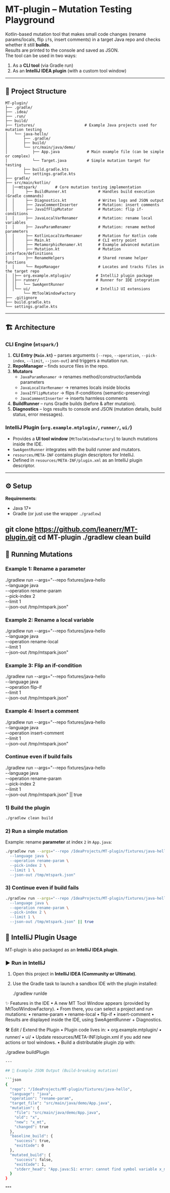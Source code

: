 # MT-plugin – Mutation Testing Playground


Kotlin-based mutation tool that makes small code changes (rename params/locals, flip `if`s, insert comments) in a target Java repo and checks whether it still **builds**.  
Results are printed to the console and saved as JSON.  
The tool can be used in two ways:
1. As a **CLI tool** (via Gradle run)
2. As an **IntelliJ IDEA plugin** (with a custom tool window)

---

## 📂 Project Structure

```plaintext
MT-plugin/
├── .gradle/
├── .idea/
├── .run/
├── build/
├── fixtures/                      # Example Java projects used for mutation testing
│   └── java-hello/
│       ├── .gradle/
│       ├── build/
│       └── src/main/java/demo/
│           ├── App.java            # Main example file (can be simple or complex)
│           └── Target.java         # Simple mutation target for testing
│       ├── build.gradle.kts
│       └── settings.gradle.kts
├── gradle/
├── src/main/kotlin/
│  │──mtspark/        # Core mutation testing implementation
│  │     ├── BuildRunner.kt              # Handles build execution (Gradle commands)
│  │     ├── Diagnostics.kt              # Writes logs and JSON output
│  │     ├── JavaCommentInserter         # Mutation: insert comments
│  │     ├── JavaIfFlipMutator           # Mutation: flip if-conditions
│  │     ├── JavaLocalVarRenamer         # Mutation: rename local variables
│  │     ├── JavaParamRenamer            # Mutation: rename method parameters
│  │     ├── KotlinLocalVarRenamer       # Mutation for Kotlin code
│  │     ├── Main.kt                     # CLI entry point
│  │     ├── MetamorphicRenamer.kt       # Example advanced mutation
│  │     ├── Mutation.kt                 # Mutation interface/definitions
│  │     ├── RenameHelpers               # Shared rename helper functions
│  │     └── RepoManager                 # Locates and tracks files in the target repo
│  │├── org.example.mtplugin/           # IntelliJ plugin package
│  │├── runner/                         # Runner for IDE integration
│  ││   └── SweAgentRunner
│  │└── ui/                             # IntelliJ UI extensions
│       └── MtToolWindowFactory
├── .gitignore
├── build.gradle.kts
└── settings.gradle.kts
```

---

## 🏗 Architecture

### CLI Engine (`mtspark/`)
1. **CLI Entry (`Main.kt`)** – parses arguments (`--repo`, `--operation`, `--pick-index`, `--limit`, `--json-out`) and triggers a mutation run.
2. **RepoManager** – finds source files in the repo.
3. **Mutators**
    - `JavaParamRenamer` → renames method/constructor/lambda parameters
    - `JavaLocalVarRenamer` → renames locals inside blocks
    - `JavaIfFlipMutator` → flips if-conditions (semantic-preserving)
    - `JavaCommentInserter` → inserts harmless comments
4. **BuildRunner** – runs Gradle builds (before & after mutation).
5. **Diagnostics** – logs results to console and JSON (mutation details, build status, error messages).

### IntelliJ Plugin (`org.example.mtplugin/`, `runner/`, `ui/`)
- Provides a **UI tool window** (`MtToolWindowFactory`) to launch mutations inside the IDE.
- `SweAgentRunner` integrates with the build runner and mutators.
- `resources/META-INF` contains plugin descriptors for IntelliJ.
-  Defined in `resources/META-INF/plugin.xml` as an IntelliJ plugin descriptor.


---

## ⚙️ Setup

**Requirements**:
- Java 17+
- Gradle (or just use the wrapper `./gradlew`)

git clone https://github.com/leanerr/MT-plugin.git
cd MT-plugin
./gradlew clean build
---

## 🚀 Running Mutations
### Example 1: Rename a parameter
./gradlew run --args="--repo fixtures/java-hello \
--language java \
--operation rename-param \
--pick-index 2 \
--limit 1 \
--json-out /tmp/mtspark.json"

### Example 2: Rename a local variable
./gradlew run --args="--repo fixtures/java-hello \
--language java \
--operation rename-local \
--limit 1 \
--json-out /tmp/mtspark.json"


### Example 3: Flip an if-condition
./gradlew run --args="--repo fixtures/java-hello \
--language java \
--operation flip-if \
--limit 1 \
--json-out /tmp/mtspark.json"


### Example 4: Insert a comment
./gradlew run --args="--repo fixtures/java-hello \
--language java \
--operation insert-comment \
--limit 1 \
--json-out /tmp/mtspark.json"

### Continue even if build fails
./gradlew run --args="--repo fixtures/java-hello \
--language java \
--operation rename-param \
--pick-index 2 \
--limit 1 \
--json-out /tmp/mtspark.json" || true


### 1) Build the plugin
```bash
./gradlew clean build
```

### 2) Run a simple mutation
Example: rename **parameter** at index `2` in `App.java`:
```bash
./gradlew run --args="--repo /IdeaProjects/MT-plugin/fixtures/java-hello \
  --language java \
  --operation rename-param \
  --pick-index 2 \
  --limit 1 \
  --json-out /tmp/mtspark.json"
```

### 3) Continue even if build fails
```bash
./gradlew run --args="--repo /IdeaProjects/MT-plugin/fixtures/java-hello \
  --language java \
  --operation rename-param \
  --pick-index 2 \
  --limit 1 \
  --json-out /tmp/mtspark.json" || true
```
## 🧩 IntelliJ Plugin Usage

MT-plugin is also packaged as an **IntelliJ IDEA plugin**.

### ▶️ Run in IntelliJ
1. Open this project in **IntelliJ IDEA (Community or Ultimate)**.
2. Use the Gradle task to launch a sandbox IDE with the plugin installed:
   
   ./gradlew runIde


✨ Features in the IDE
•	A new MT Tool Window appears (provided by MtToolWindowFactory).
•	From there, you can select a project and run mutations:
•	rename-param
•	rename-local
•	flip-if
•	insert-comment
•	Results are displayed inside the IDE, using SweAgentRunner + Diagnostics.

🛠 Edit / Extend the Plugin
•	Plugin code lives in:
•	org.example.mtplugin/
•	runner/
•	ui/
•	Update resources/META-INF/plugin.xml if you add new actions or tool windows.
•	Build a distributable plugin zip with:

   ./gradlew buildPlugin
```bash
---

## 📄 Example JSON Output (Build-breaking mutation)

```json
{
  "repo": "/IdeaProjects/MT-plugin/fixtures/java-hello",
  "language": "java",
  "operation": "rename-param",
  "target_file": "src/main/java/demo/App.java",
  "mutation": {
    "file": "src/main/java/demo/App.java",
    "old": "x",
    "new": "x_mt",
    "changed": true
  },
  "baseline_build": {
    "success": true,
    "exitCode": 0
  },
  "mutated_build": {
    "success": false,
    "exitCode": 1,
    "stderr_head": "App.java:51: error: cannot find symbol variable x_mt ..."
  }
}
```
"""


